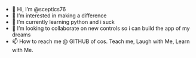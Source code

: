 - 👋 Hi, I’m @sceptics76
- 👀 I’m interested in making a difference
- 🌱 I’m currently learning python and i suck
- 💞️ I’m looking to collaborate on new controls so i can build the app of my dreams
- 📫 How to reach me @ GITHUB of cos. Teach me, Laugh with Me, Learn with Me.

<!---
sceptics76/sceptics76 is a ✨ special ✨ repository because its `README.md` (this file) appears on your GitHub profile.
You can click the Preview link to take a look at your changes.
--->
